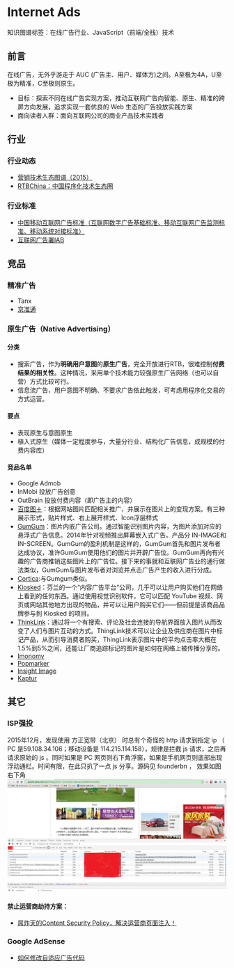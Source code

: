 Internet Ads
=============

知识图谱标签：在线广告行业、JavaScript（前端/全栈）技术

## 前言 ##

在线广告，无外乎游走于 AUC (广告主、用户、媒体方)之间。A至极为4A，U至极为精准，C至极则原生。

- 目标：探索不同在线广告实现方案，推动互联网广告向智能、原生、精准的跨屏方向发展，追求实现一套优良的 Web 生态的广告投放实践方案
- 面向读者人群：面向互联网公司的商业产品技术实践者

## 行业 ##

### 行业动态 ###

- [营销技术生态图谱（2015）](http://chiefmartec.com/2015/01/marketing-technology-landscape-supergraphic-2015/)
- [RTBChina：中国程序化技术生态圈](http://www.rtbchina.com/china-display-ad-tech-ecosystem)

### 行业标准 ###

- [中国移动互联网广告标准（互联网数字广告基础标准、移动互联网广告监测标准、移动系统对接标准）](http://iac-i.org/standards_of_chinese_mobile_internet_advertisement.html)
- [互联网广告署IAB](https://www.iab.net/)

## 竞品 ##

### 精准广告 ###

- Tanx
- [京准通](http://jzt.jd.com/gw/)

### 原生广告（Native Advertising） ###

#### 分类 ####

- 搜索广告，作为**明确用户意图**的**原生广告**，完全开放进行RTB，很难控制**付费结果的相关性**。这种情况，采用单个技术能力较强原生广告网络（也可以自营）方式比较可行。
- 信息流广告，用户意图不明确、不要求广告依此触发，可考虑用程序化交易的方式运营。

#### 要点 ####

- 表现原生与意图原生
- 植入式原生（媒体一定程度参与，大量分行业、结构化广告信息，成规模的付费内容库）

#### 竞品名单 ####

- Google Admob
- InMobi 投放广告创意
- OutBrain 投放付费内容（即广告主的内容）
- [百度图＋](http://imageplus.baidu.com/)：根据网站图片匹配相关推广，并展示在图片上的变现方案。有三种展示形式，贴片样式、右上展开样式、Icon浮层样式
- [GumGum](http://gumgum.com/)：图片内嵌广告公司。通过智能识别图片内容，为图片添加对应的悬浮式广告信息。2014年针对视频推出屏幕嵌入式广告。产品分 IN-IMAGE和 IN-SCREEN。GumGum的盈利机制是这样的，GumGum首先和图片发布者达成协议，准许GumGum使用他们的图片并开辟广告位。GumGum再向有兴趣的广告商推销这些图片上的广告位。接下来的事就和互联网广告业的通行做法类似，GumGum与图片发布者对浏览并点击广告产生的收入进行分成。
- [Cortica](http://cortica.com/demo_new.html):与Gumgum类似。
- [Kiosked](http://www.kiosked.com/)：芬兰的一个“内容广告平台”公司，几乎可以让用户购买他们在网络上看到的任何东西。通过使用视觉识别软件，它可以匹配 YouTube 视频、网页或网站其他地方出现的物品，并可以让用户购买它们——但前提是该商品品牌参与到 Kiosked 的项目。
- [ThinkLink](https://www.thinglink.com/)：通过将一个有搜索、评论及社会连接的导航界面放入图片从而改变了人们与图片互动的方式。ThingLink技术可以让企业及供应商在图片中标记产品，从而引导消费者购买，ThingLink表示图片中的平均点击率大概在1.5%到5%之间，还能让厂商追踪标记的图片是如何在网络上被传播分享的。
- [Imonomy](http://imonomy.com/products/)
- [Popmarker](http://www.popmarker.com/products)
- [Insight Image](http://insightimage.com/)
- [Kaptur](http://kaptur.co/embedding-images-contextual-ad-delivery-model/)

## 其它 ##

### ISP强投 ###

2015年12月，发现使用 方正宽带（北京） 时总有个奇怪的 http 请求到指定 ip （ PC 是59.108.34.106；移动设备是 114.215.114.158），规律是拦截 js 请求，之后再请求原始的 js 。同时如果是 PC 网页则右下角浮窗，如果是手机网页则底部出现浮动通栏。时间有限，在此只扒了一点 js 分享。源码见 founderbn ， 效果如图右下角
![方正宽带运营商PC强投](./res/founderbn.jpg)

#### 禁止运营商劫持方案：

- [屌炸天的Content Security Policy，解决运营商页面注入！](http://www.xiaomeiti.com/note/3621)

### Google AdSense ###

- [如何修改自适应广告代码](https://support.google.com/adsense/answer/6307124)